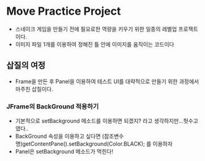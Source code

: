# Move Practice Project

- 스네이크 게임을 만들기 전에 필요로한 역량을 키우기 위한 일종의 레벨업 프로젝트이다.
- 이미지 파일 1개를 이용하여 정해진 틀 안에 이미지를 움직이는 코드이다



## 삽질의 여정

- Frame을 만든 후 Panel을 이용하여 테스트 UI를 대략적으로 만들기 위한 과정에서 마주친 삽질이다.

### JFrame의 BackGround 적용하기

- 기본적으로 setBackground 메소드를 이용하면 되겠지? 라고 생각하지만...헛수고였다..
- BackGround 속성을 이용하고 싶다면 (참조변수명)getContentPane().setBackground(Color.BLACK); 를 이용하자
- Panel은 setBackground 메소드가 먹힌다!

